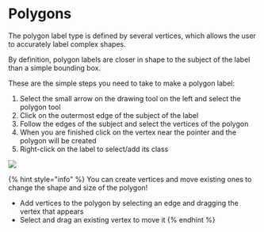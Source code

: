 # Polygons

The polygon label type is defined by several vertices, which allows the user to accurately label complex shapes.

By definition, polygon labels are closer in shape to the subject of the label than a simple bounding box.

These are the simple steps you need to take to make a polygon label:

1. Select the small arrow on the drawing tool on the left and select the polygon tool
2. Click on the outermost edge of the subject of the label
3. Follow the edges of the subject and select the vertices of the polygon
4. When you are finished click on the vertex near the pointer and the polygon will be created
5. Right-click on the label to select/add its class

![](../../.gitbook/assets/polygon\_tool.png)

{% hint style="info" %}
You can create vertices and move existing ones to change the shape and size of the polygon!

* Add vertices to the polygon by selecting an edge and dragging the vertex that appears
* Select and drag an existing vertex to move it
{% endhint %}

